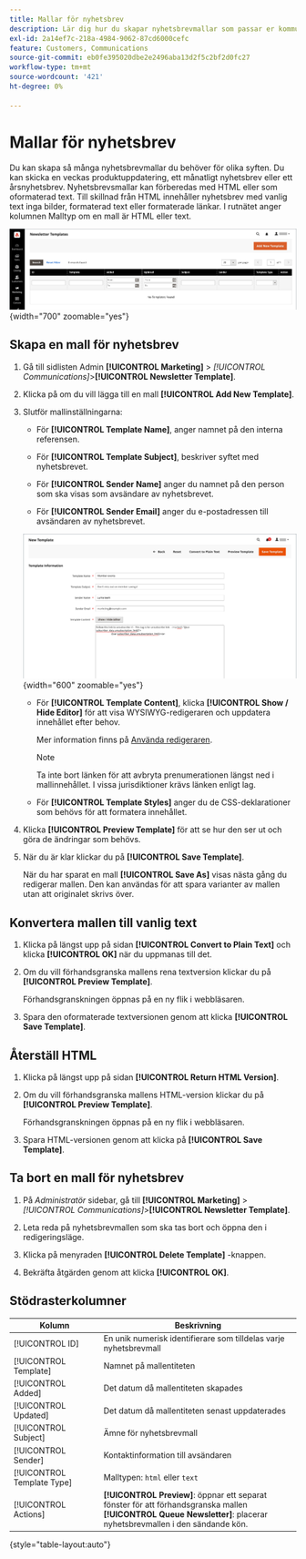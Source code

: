 ```yaml
---
title: Mallar för nyhetsbrev
description: Lär dig hur du skapar nyhetsbrevmallar som passar er kommunikationsstrategi.
exl-id: 2a14ef7c-218a-4984-9062-87cd6000cefc
feature: Customers, Communications
source-git-commit: eb0fe395020dbe2e2496aba13d2f5c2bf2d0fc27
workflow-type: tm+mt
source-wordcount: '421'
ht-degree: 0%

---
```


# Mallar för nyhetsbrev

Du kan skapa så många nyhetsbrevmallar du behöver för olika syften. Du kan skicka en veckas produktuppdatering, ett månatligt nyhetsbrev eller ett årsnyhetsbrev. Nyhetsbrevsmallar kan förberedas med HTML eller som oformaterad text. Till skillnad från HTML innehåller nyhetsbrev med vanlig text inga bilder, formaterad text eller formaterade länkar. I rutnätet anger kolumnen Malltyp om en mall är HTML eller text.

![Mallar för nyhetsbrev - lägg till i kön för nyhetsbrev](./assets/newsletter-templates-grid.png){width="700" zoomable="yes"}

## Skapa en mall för nyhetsbrev

1. Gå till sidlisten Admin **[!UICONTROL Marketing]** > _[!UICONTROL Communications]_>**[!UICONTROL Newsletter Template]**.

1. Klicka på om du vill lägga till en mall **[!UICONTROL Add New Template]**.

1. Slutför mallinställningarna:

   - För **[!UICONTROL Template Name]**, anger namnet på den interna referensen.

   - För **[!UICONTROL Template Subject]**, beskriver syftet med nyhetsbrevet.

   - För **[!UICONTROL Sender Name]** anger du namnet på den person som ska visas som avsändare av nyhetsbrevet.

   - För **[!UICONTROL Sender Email]** anger du e-postadressen till avsändaren av nyhetsbrevet.

   ![Information om nyhetsbrevmall](./assets/newsletter-template-information2.png){width="600" zoomable="yes"}

   - För **[!UICONTROL Template Content]**, klicka **[!UICONTROL Show / Hide Editor]** för att visa WYSIWYG-redigeraren och uppdatera innehållet efter behov.

     Mer information finns på [Använda redigeraren](../content-design/editor.md).

     >[!NOTE]
     >
     >Ta inte bort länken för att avbryta prenumerationen längst ned i mallinnehållet. I vissa jurisdiktioner krävs länken enligt lag.

   - För **[!UICONTROL Template Styles]** anger du de CSS-deklarationer som behövs för att formatera innehållet.

1. Klicka **[!UICONTROL Preview Template]** för att se hur den ser ut och göra de ändringar som behövs.

1. När du är klar klickar du på **[!UICONTROL Save Template]**.

   När du har sparat en mall **[!UICONTROL Save As]** visas nästa gång du redigerar mallen. Den kan användas för att spara varianter av mallen utan att originalet skrivs över.

## Konvertera mallen till vanlig text

1. Klicka på längst upp på sidan **[!UICONTROL Convert to Plain Text]** och klicka **[!UICONTROL OK]** när du uppmanas till det.

1. Om du vill förhandsgranska mallens rena textversion klickar du på **[!UICONTROL Preview Template]**.

   Förhandsgranskningen öppnas på en ny flik i webbläsaren.

1. Spara den oformaterade textversionen genom att klicka **[!UICONTROL Save Template]**.

## Återställ HTML

1. Klicka på längst upp på sidan **[!UICONTROL Return HTML Version]**.  

1. Om du vill förhandsgranska mallens HTML-version klickar du på **[!UICONTROL Preview Template]**.

   Förhandsgranskningen öppnas på en ny flik i webbläsaren.

1. Spara HTML-versionen genom att klicka på **[!UICONTROL Save Template]**.

## Ta bort en mall för nyhetsbrev

1. På _Administratör_ sidebar, gå till **[!UICONTROL Marketing]** > _[!UICONTROL Communications]_>**[!UICONTROL Newsletter Template]**.

1. Leta reda på nyhetsbrevmallen som ska tas bort och öppna den i redigeringsläge.

1. Klicka på menyraden **[!UICONTROL Delete Template]** -knappen.

1. Bekräfta åtgärden genom att klicka **[!UICONTROL OK]**.

## Stödrasterkolumner

| Kolumn | Beskrivning |
|--- |--- |
| [!UICONTROL ID] | En unik numerisk identifierare som tilldelas varje nyhetsbrevmall |
| [!UICONTROL Template] | Namnet på mallentiteten |
| [!UICONTROL Added] | Det datum då mallentiteten skapades |
| [!UICONTROL Updated] | Det datum då mallentiteten senast uppdaterades |
| [!UICONTROL Subject] | Ämne för nyhetsbrevmall |
| [!UICONTROL Sender] | Kontaktinformation till avsändaren |
| [!UICONTROL Template Type] | Malltypen: `html` eller `text` |
| [!UICONTROL Actions] | **[!UICONTROL Preview]**: öppnar ett separat fönster för att förhandsgranska mallen <br>**[!UICONTROL Queue Newsletter]**: placerar nyhetsbrevmallen i den sändande kön. |

{style="table-layout:auto"}
